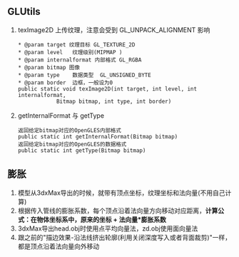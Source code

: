 ## GLUtils

1. texImage2D 上传纹理，注意会受到 GL_UNPACK_ALIGNMENT 影响 

   ```
   * @param target 纹理目标 GL_TEXTURE_2D
   * @param level 	纹理级别(MIPMAP )
   * @param internalformat 内部格式 GL_RGBA
   * @param bitmap 图像 
   * @param type 	数据类型  GL_UNSIGNED_BYTE
   * @param border	边框，一般设为0
   public static void texImage2D(int target, int level, int internalformat,
               Bitmap bitmap, int type, int border)
   ```

   

2. getInternalFormat 与 getType

   ```
   返回给定bitmap对应的OpenGLES内部格式 
   public static int getInternalFormat(Bitmap bitmap) 
   返回给定bitmap对应的OpenGLES的数据格式 
   public static int getType(Bitmap bitmap)
   ```

   

## 膨胀

1. 模型从3dxMax导出的时候，就带有顶点坐标，纹理坐标和法向量(不用自己计算)
2. 根据传入管线的膨胀系数，每个顶点沿着法向量方向移动对应距离，__计算公式：在物体坐标系中，原来的坐标 + 法向量*膨胀系数__
3. 3dxMax导出head.obj时使用点平均向量法，zd.obj使用面向量法
4. 跟之前的"描边效果-沿法线挤出轮廓(利用关闭深度写入或者背面裁剪)"一样，都是顶点沿着法向量向外移动


